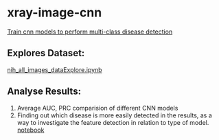 # xray-image-cnn

[Train cnn models to perform multi-class disease detection](https://github.com/tortoiseJess/xray-image-cnn/blob/master/densenetTraining_ok.py)

## Explores Dataset:
[nih_all_images_dataExplore.ipynb](https://github.com/tortoiseJess/xray-image-cnn/blob/master/nih_all_images_dataExplore.ipynb)

## Analyse Results:
1. Average AUC, PRC comparision of different CNN models 
2. Finding out which disease is more easily detected in the results, as a way to investigate the feature detection in relation to type of model.<br>
[notebook](https://github.com/tortoiseJess/xray-image-cnn/blob/master/analyseResults.ipynb)

